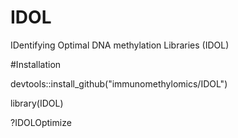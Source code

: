 # IDOL
IDentifying Optimal DNA methylation Libraries (IDOL)

#Installation

devtools::install_github("immunomethylomics/IDOL")

library(IDOL)

?IDOLOptimize
